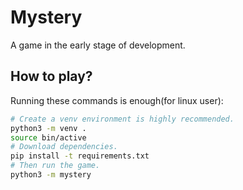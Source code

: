 # Mystery
A game in the early stage of development.

## How to play?
Running these commands is enough(for linux user):
```bash
# Create a venv environment is highly recommended.
python3 -m venv .
source bin/active
# Download dependencies.
pip install -t requirements.txt
# Then run the game.
python3 -m mystery
```
